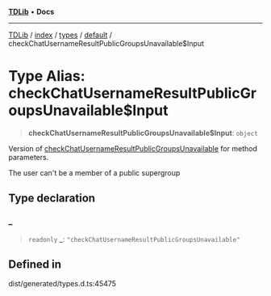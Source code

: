 [**TDLib**](../../../../../../README.md) • **Docs**

***

[TDLib](../../../../../../modules.md) / [index](../../../../../README.md) / [types](../../../README.md) / [default](../README.md) / checkChatUsernameResultPublicGroupsUnavailable$Input

# Type Alias: checkChatUsernameResultPublicGroupsUnavailable$Input

> **checkChatUsernameResultPublicGroupsUnavailable$Input**: `object`

Version of [checkChatUsernameResultPublicGroupsUnavailable](checkChatUsernameResultPublicGroupsUnavailable.md) for method parameters.

The user can't be a member of a public supergroup

## Type declaration

### \_

> `readonly` **\_**: `"checkChatUsernameResultPublicGroupsUnavailable"`

## Defined in

dist/generated/types.d.ts:45475
